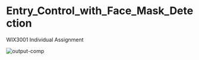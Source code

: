 # Entry_Control_with_Face_Mask_Detection

WIX3001 Individual Assignment



![output-comp](https://user-images.githubusercontent.com/50366535/120352715-a42b9480-c333-11eb-885c-6ebc1213583e.gif)



